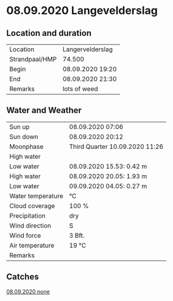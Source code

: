 # 08.09.2020 Langevelderslag

## Location and duration

| | |
|---|---|
| Location | Langervelderslag |
| Strandpaal/HMP | 74.500 |
| Begin | 08.09.2020  19:20 |
| End | 08.09.2020  21:30 |
| Remarks | lots of weed |

## Water and Weather

| | |
|---|---|
| Sun up | 08.09.2020  07:06 |
| Sun down | 08.09.2020  20:12 |
| Moonphase | Third Quarter 10.09.2020  11:26 |
| High water | |
| Low water | 08.09.2020  15.53: 0.42 m|
| High water | 08.09.2020  20.05: 1.93 m |
| Low water | 09.09.2020  04.05: 0.27 m |
| Water temperature | °C |
| Cloud coverage | 100 % |
| Precipitation | dry |
| Wind direction | S|
| Wind force | 3 Bft. |
| Air temperature | 19 °C |
| Remarks | |

## Catches

[08.09.2020 none](catches/20200908_none.md)

